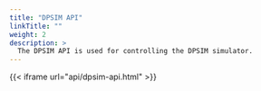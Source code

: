 ```yaml
---
title: "DPSIM API"
linkTitle: ""
weight: 2
description: >
  The DPSIM API is used for controlling the DPSIM simulator.
---
```



{{< iframe url="api/dpsim-api.html" >}}
